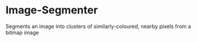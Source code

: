 # Image-Segmenter
Segments an image into clusters of similarly-coloured, nearby pixels from a bitmap image

